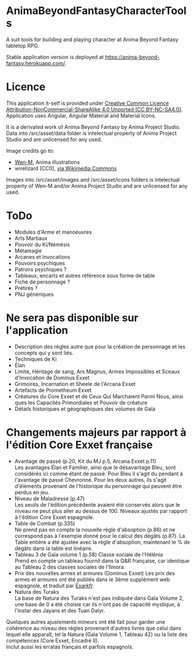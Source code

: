 # AnimaBeyondFantasyCharacterTools

A suit tools for building and playing character at Anima Beyond Fantasy tabletop RPG.

Stable application version is deployed at https://anima-beyond-fantasy.herokuapp.com/.

# Licence

This application it-self is provided under [Creative Common Licence Attribution-NonCommercial-ShareAlike 4.0 Unported (CC BY-NC-SA4.0)](http://creativecommons.org/licenses/by-nc-sa/4.0/).  
Application uses Angular, Angular Material and Material Icons.

It is a derivated work of Anima Beyond Fantasy by Anima Project Studio.  
Data into /src/asset/data folder is intelectual property of Anima Project Studio and are unlicensed for any used.

Image credits go to:

- [Wen-M](https://www.deviantart.com/wen-m), Anima illustrations
- wirelizard [CC0], [via Wikimedia Commons](https://commons.wikimedia.org/wiki/File:Ten_sided_dice.png)

Images into /src/asset/images and /src/asset/icons folders is intelectual property of Wen-M and/or Anima Project Studio and are unlicensed for any used.

# ToDo

- Modules d'Arme et manoeuvres
- Arts Martiaux
- Pouvoir du Ki/Némésis
- Métamagie
- Arcanes et Invocations
- Pouvoirs psychiques
- Patrons psychiques ?
- Tableaux, encarts et autres référence sous forme de table
- Fiche de personnage ?
- Prétirés ?
- PNJ génériques

# Ne sera pas disponible sur l'application

- Description des règles autre que pour la création de personnage et les concepts qui y sont liés.
- Techniques de Ki
- Élan
- Limite, Héritage de sang, Ars Magnus, Armes Impossibles et Sceaux d'Invocation de Dominus Exxet
- Grimoires, Incarnation et Sheele de l'Arcana Exxet
- Artefacts de Prometheum Exxet
- Créatures du Core Exxet et de Ceux Qui Marchaient Parmi Nous, ainsi ques les Capacités Primordiales et Pouvoir de créature
- Détails historiques et géographiques des volumes de Gaïa

# Changements majeurs par rapport à l'édition Core Exxet française

- Avantage de passé (p.20, Kit du MJ p.5, Arcana Exxet p.11)  
  Les avantages Élan et Familier, ainsi que le désavantage Bleu, sont considérés ici comme étant de passé. Pour Bleu il s'agit du pendant à l'avantage de passé Chevronné. Pour les deux autres, ils s'agit d'éléments provenant de l'historique du personnage qui peuvent être perdus en jeu.
- Niveau de Maladresse (p.47)  
  Les seuils de l'édition précédente avaient été conservés alors que le niveau ne peut plus aller au dessus de 100. Niveaux ajustés par rapport à l'édition Core Exxet espagnole.
- Table de Combat (p.335)  
  Ne prend pas en compte la nouvelle règle d'absoption (p.86) et ne correspond pas à l'exemple donné pour le calcul des dégâts (p.87). La Table entière a été ajustée avec la règle d'absoption, maintenant le % de dégâts dans la table est linéaire.
- Tableau 3 de Gaïa volume 1 (p.58) Classe sociale de l'Hélénia  
  Prend en compte un tableau fournit dans la Q&R française, car identique au Tableau 2 des classes sociales de l'Ilmora.
- Prix des nouvelles armes et armures (Dominus Exxet)
  Les prix des armes et armures ont été publiés dans le 3ème supplément web espagnole, et traduit par [Exarkfr](http://projet.animajdr.free.fr/download.php?view.210).
- Natura des Turaks  
  La base de Natura des Turaks n'est pas indiquée dans Gaïa Volume 2, une base de 0 a été choisie car ils n'ont pas de capacité mystique, à l'instar des Jayans et des Tuan Dalyr.

Quelques autres ajustements mineurs ont été fait pour garder une cohérence au niveau des règles provenant d'autres livres que celui dans lequel elle apparaît, tel la Natura (Gaïa Volume 1, Tableau 42) ou la liste des compétences (Core Exxet, Encadré II).  
Inclut aussi les erratas français et parfois espagnols.
